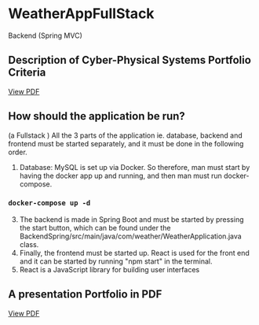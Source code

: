 # WeatherAppFullStack
Backend (Spring MVC) 

## Description of Cyber-Physical Systems Portfolio Criteria
[View PDF](./PDF/CPS_Portfolio.pdf)

## How should the application be run?
 (a Fullstack ) All the 3 parts of the application ie. database, backend and frontend must be started 
separately, and it must be done in the following order.
1. Database: MySQL is set up via Docker. So therefore, man must start by having the docker app 
up and running, and then man must run docker-compose.

### `docker-compose up -d`

3. The backend is made in Spring Boot and must be started by pressing the start button, which 
can be found under the BackendSpring/src/main/java/com/weather/WeatherApplication.java class.
4. Finally, the frontend must be started up. React is used for the front end and it can be started by 
running "npm start" in the terminal.
5. React is a JavaScript library for building user interfaces


## A presentation Portfolio in PDF
[View PDF](./PDF/Presentation_af_Portefølge.pdf)
